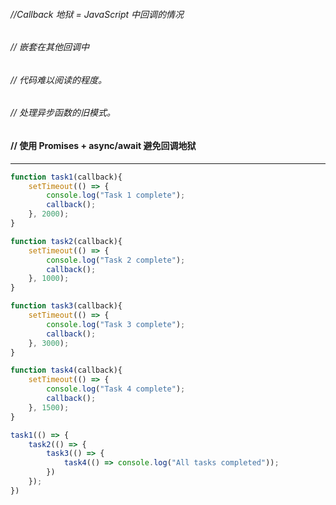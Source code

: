 ###### //Callback 地狱 = JavaScript 中回调的情况 
###### // 嵌套在其他回调中
###### // 代码难以阅读的程度。
###### // 处理异步函数的旧模式。
#### // 使用 Promises + async/await 避免回调地狱

---

```js
function task1(callback){
    setTimeout(() => {
        console.log("Task 1 complete");
        callback();
    }, 2000);
}

function task2(callback){
    setTimeout(() => {
        console.log("Task 2 complete");
        callback();
    }, 1000);
}

function task3(callback){
    setTimeout(() => {
        console.log("Task 3 complete");
        callback();
    }, 3000);
}

function task4(callback){
    setTimeout(() => {
        console.log("Task 4 complete");
        callback();
    }, 1500);
}

task1(() => {
    task2(() => {
        task3(() => {
            task4(() => console.log("All tasks completed"));
        })
    });
})
```
